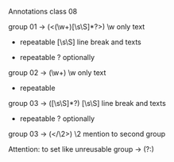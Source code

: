 Annotations class 08

group 01 -> (<(\w+)[\s\S]*?>)
\w only text
+ repeatable
[\s\S] line break and texts
* repeatable
? optionally

group 02 -> (\w+)
\w only text
+ repeatable

group 03 -> ([\s\S]*?)
[\s\S] line break and texts
* repeatable
? optionally

group 03 -> (<\/\2>)
\2 mention to second group

Attention: to set like unreusable group -> (?:)



